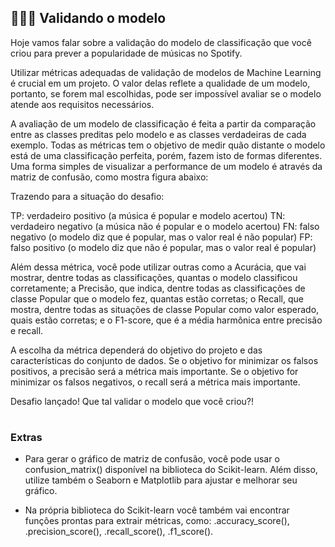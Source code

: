 <h2 align="left">
  👩🏻‍💻 Validando o modelo
</h2>

Hoje vamos falar sobre a validação do modelo de classificação que você criou para prever a popularidade de músicas no Spotify.

Utilizar métricas adequadas de validação de modelos de Machine Learning é crucial em um projeto. O valor delas reflete a qualidade de um modelo, portanto, se forem mal escolhidas, pode ser impossível avaliar se o modelo atende aos requisitos necessários.

A avaliação de um modelo de classificação é feita a partir da comparação entre as classes preditas pelo modelo e as classes verdadeiras de cada exemplo. Todas as métricas tem o objetivo de medir quão distante o modelo está de uma classificação perfeita, porém, fazem isto de formas diferentes.
Uma forma simples de visualizar a performance de um modelo é através da matriz de confusão, como mostra figura abaixo:

Trazendo para a situação do desafio:

TP: verdadeiro positivo (a música é popular e modelo acertou)
TN: verdadeiro negativo (a música não é popular e o modelo acertou)
FN: falso negativo (o modelo diz que é popular, mas o valor real é não popular)
FP: falso positivo (o modelo diz que não é popular, mas o valor real é popular)

Além dessa métrica, você pode utilizar outras como a Acurácia, que vai mostrar, dentre todas as classificações, quantas o modelo classificou corretamente; a Precisão, que indica, dentre todas as classificações de classe Popular que o modelo fez, quantas estão corretas; o Recall, que mostra, dentre todas as situações de classe Popular como valor esperado, quais estão corretas; e o F1-score, que é a média harmônica entre precisão e recall.

A escolha da métrica dependerá do objetivo do projeto e das características do conjunto de dados. Se o objetivo for minimizar os falsos positivos, a precisão será a métrica mais importante. Se o objetivo for minimizar os falsos negativos, o recall será a métrica mais importante.

Desafio lançado! Que tal validar o modelo que você criou?! 

#

### Extras


- Para gerar o gráfico de matriz de confusão, você pode usar o confusion_matrix() disponível na biblioteca do Scikit-learn. Além disso, utilize também o Seaborn e Matplotlib para ajustar e melhorar seu gráfico.

- Na própria biblioteca do Scikit-learn você também vai encontrar funções prontas para extrair métricas, como: .accuracy_score(), .precision_score(), .recall_score(), .f1_score().
